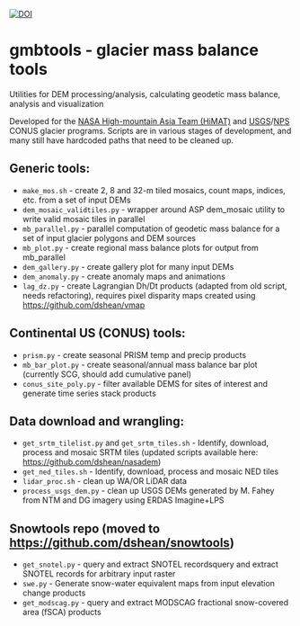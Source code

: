 

[![DOI](https://zenodo.org/badge/73152366.svg)](https://zenodo.org/badge/latestdoi/73152366)


# gmbtools - glacier mass balance tools
Utilities for DEM processing/analysis, calculating geodetic mass balance, analysis and visualization

Developed for the [NASA High-mountain Asia Team (HiMAT)](http://himat.org/) and [USGS](https://www2.usgs.gov/climate_landuse/clu_rd/glacierstudies/)/[NPS](https://science.nature.nps.gov/im/units/nccn/monitor/glaciers.cfm) CONUS glacier programs. Scripts are in various stages of development, and many still have hardcoded paths that need to be cleaned up.

## Generic tools:
- `make_mos.sh` - create 2, 8 and 32-m tiled mosaics, count maps, indices, etc. from a set of input DEMs
- `dem_mosaic_validtiles.py` - wrapper around ASP dem_mosaic utility to write valid mosaic tiles in parallel
- `mb_parallel.py` - parallel computation of geodetic mass balance for a set of input glacier polygons and DEM sources
- `mb_plot.py` - create regional mass balance plots for output from mb_parallel
- `dem_gallery.py` - create gallery plot for many input DEMs
- `dem_anomaly.py` - create anomaly maps and animations
- `lag_dz.py` - create Lagrangian Dh/Dt products (adapted from old script, needs refactoring), requires pixel disparity maps created using https://github.com/dshean/vmap

## Continental US (CONUS) tools:
- `prism.py` - create seasonal PRISM temp and precip products
- `mb_bar_plot.py` - create seasonal/annual mass balance bar plot (currently SCG, should add cumulative panel)
- `conus_site_poly.py` - filter available DEMS for sites of interest and generate time series stack products

## Data download and wrangling:
- `get_srtm_tilelist.py` and `get_srtm_tiles.sh` - Identify, download, process and mosaic SRTM tiles (updated scripts available here: https://github.com/dshean/nasadem)
- `get_ned_tiles.sh` - Identify, download, process and mosaic NED tiles
- `lidar_proc.sh` - clean up WA/OR LiDAR data
- `process_usgs_dem.py` - clean up USGS DEMs generated by M. Fahey from NTM and DG imagery using ERDAS Imagine+LPS

## Snowtools repo (moved to https://github.com/dshean/snowtools)
- `get_snotel.py` - query and extract SNOTEL recordsquery and extract SNOTEL records for arbitrary input raster
- `swe.py` - Generate snow-water equivalent maps from input elevation change products
- `get_modscag.py` - query and extract MODSCAG fractional snow-covered area (fSCA) products
